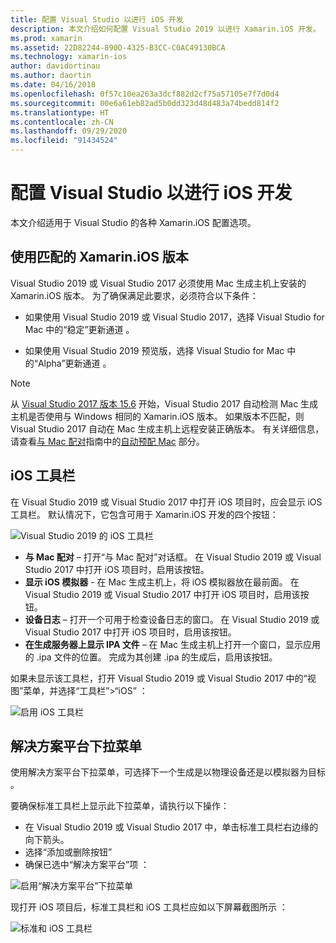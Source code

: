 ```yaml
---
title: 配置 Visual Studio 以进行 iOS 开发
description: 本文介绍如何配置 Visual Studio 2019 以进行 Xamarin.iOS 开发。 其中具体讨论了如何配置已安装版本 Xamarin.iOS、iOS 工具栏和解决方案平台下拉菜单。
ms.prod: xamarin
ms.assetid: 22D82244-890D-4325-B3CC-C0AC49130BCA
ms.technology: xamarin-ios
author: davidortinau
ms.author: daortin
ms.date: 04/16/2018
ms.openlocfilehash: 0f57c10ea263a3dcf882d2cf75a57105e7f7d0d4
ms.sourcegitcommit: 00e6a61eb82ad5b0dd323d48d483a74bedd814f2
ms.translationtype: HT
ms.contentlocale: zh-CN
ms.lasthandoff: 09/29/2020
ms.locfileid: "91434524"
---
```

# <a name="configuring-visual-studio-for-ios-development"></a>配置 Visual Studio 以进行 iOS 开发

本文介绍适用于 Visual Studio 的各种 Xamarin.iOS 配置选项。 

## <a name="using-matching-xamarinios-versions"></a>使用匹配的 Xamarin.iOS 版本

Visual Studio 2019 或 Visual Studio 2017 必须使用 Mac 生成主机上安装的 Xamarin.iOS 版本。 为了确保满足此要求，必须符合以下条件：

- 如果使用 Visual Studio 2019 或 Visual Studio 2017，选择 Visual Studio for Mac 中的“稳定”更新通道  。

- 如果使用 Visual Studio 2019 预览版，选择 Visual Studio for Mac 中的“Alpha”更新通道  。

> [!NOTE]
> 从 [Visual Studio 2017 版本 15.6](/visualstudio/releasenotes/vs2017-relnotes#automatic-macos-provisioning) 开始，Visual Studio 2017 自动检测 Mac 生成主机是否使用与 Windows 相同的 Xamarin.iOS 版本。 如果版本不匹配，则 Visual Studio 2017 自动在 Mac 生成主机上远程安装正确版本。 有关详细信息，请查看[与 Mac 配对](~/ios/get-started/installation/windows/connecting-to-mac/index.md)指南中的[自动预配 Mac](~/ios/get-started/installation/windows/connecting-to-mac/index.md#automatic-mac-provisioning) 部分。

## <a name="ios-toolbar"></a>iOS 工具栏

在 Visual Studio 2019 或 Visual Studio 2017 中打开 iOS 项目时，应会显示 iOS 工具栏。  默认情况下，它包含可用于 Xamarin.iOS 开发的四个按钮：

![Visual Studio 2019 的 iOS 工具栏](config-options-images/ios-toolbar.png)

- **与 Mac 配对** – 打开“与 Mac 配对”对话框。 在 Visual Studio 2019 或 Visual Studio 2017 中打开 iOS 项目时，启用该按钮。
- **显示 iOS 模拟器** - 在 Mac 生成主机上，将 iOS 模拟器放在最前面。 在 Visual Studio 2019 或 Visual Studio 2017 中打开 iOS 项目时，启用该按钮。
- **设备日志** – 打开一个可用于检查设备日志的窗口。 在 Visual Studio 2019 或 Visual Studio 2017 中打开 iOS 项目时，启用该按钮。
- **在生成服务器上显示 IPA 文件** – 在 Mac 生成主机上打开一个窗口，显示应用的 .ipa 文件的位置。 完成为其创建 .ipa 的生成后，启用该按钮。

如果未显示该工具栏，打开 Visual Studio 2019 或 Visual Studio 2017 中的“视图”菜单，并选择“工具栏”>“iOS”   ：

![启用 iOS 工具栏](config-options-images/ios-toolbar-enable.png "启用 iOS 工具栏")

## <a name="solution-platforms-drop-down-menu"></a>解决方案平台下拉菜单

使用解决方案平台下拉菜单，可选择下一个生成是以物理设备还是以模拟器为目标  。

要确保标准工具栏上显示此下拉菜单，请执行以下操作：

- 在 Visual Studio 2019 或 Visual Studio 2017 中，单击标准工具栏右边缘的向下箭头。
- 选择“添加或删除按钮”  
- 确保已选中“解决方案平台”项  ：

![启用“解决方案平台”下拉菜单](config-options-images/solution-platforms-enable.png "启用“解决方案平台”下拉菜单")

现打开 iOS 项目后，标准工具栏和 iOS 工具栏应如以下屏幕截图所示   ：

![标准和 iOS 工具栏](config-options-images/toolbars.png "标准和 iOS 工具栏")